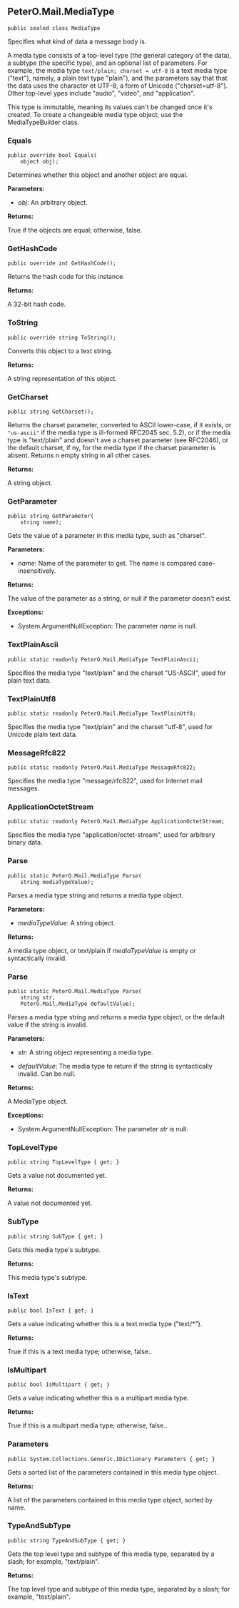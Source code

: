 ﻿## PeterO.Mail.MediaType

    public sealed class MediaType

Specifies what kind of data a message body is.

A media type consists of a top-level type (the general category of the data), a subtype (the specific type), and an optional list of parameters. For example, the media type  `text/plain; charset
            = utf-8` is a text media type ("text"), namely, a plain text type "plain"), and the parameters say that that the data uses the character et UTF-8, a form of Unicode ("charset=utf-8"). Other top-level ypes include "audio", "video", and "application".

This type is immutable, meaning its values can't be changed once it's created. To create a changeable media type object, use the MediaTypeBuilder class.

### Equals

    public override bool Equals(
        object obj);

Determines whether this object and another object are equal.

<b>Parameters:</b>

 * <i>obj</i>: An arbitrary object.

<b>Returns:</b>

True if the objects are equal; otherwise, false.

### GetHashCode

    public override int GetHashCode();

Returns the hash code for this instance.

<b>Returns:</b>

A 32-bit hash code.

### ToString

    public override string ToString();

Converts this object to a text string.

<b>Returns:</b>

A string representation of this object.

### GetCharset

    public string GetCharset();

Returns the charset parameter, converted to ASCII lower-case, if it exists, or  `"us-ascii"` if the media type is ill-formed RFC2045 sec. 5.2), or if the media type is "text/plain" and doesn't ave a charset parameter (see RFC2046), or the default charset, if ny, for the media type if the charset parameter is absent. Returns n empty string in all other cases.

<b>Returns:</b>

A string object.

### GetParameter

    public string GetParameter(
        string name);

Gets the value of a parameter in this media type, such as "charset".

<b>Parameters:</b>

 * <i>name</i>: Name of the parameter to get. The name is compared case-insensitively.

<b>Returns:</b>

The value of the parameter as a string, or null if the parameter doesn't exist.

<b>Exceptions:</b>

 * System.ArgumentNullException: 
The parameter <i>name</i>
 is null.

### TextPlainAscii

    public static readonly PeterO.Mail.MediaType TextPlainAscii;

Specifies the media type "text/plain" and the charset "US-ASCII", used for plain text data.

### TextPlainUtf8

    public static readonly PeterO.Mail.MediaType TextPlainUtf8;

Specifies the media type "text/plain" and the charset "utf-8", used for Unicode plain text data.

### MessageRfc822

    public static readonly PeterO.Mail.MediaType MessageRfc822;

Specifies the media type "message/rfc822", used for Internet mail messages.

### ApplicationOctetStream

    public static readonly PeterO.Mail.MediaType ApplicationOctetStream;

Specifies the media type "application/octet-stream", used for arbitrary binary data.

### Parse

    public static PeterO.Mail.MediaType Parse(
        string mediaTypeValue);

Parses a media type string and returns a media type object.

<b>Parameters:</b>

 * <i>mediaTypeValue</i>: A string object.

<b>Returns:</b>

A media type object, or text/plain if  <i>mediaTypeValue</i>
is empty or syntactically invalid.

### Parse

    public static PeterO.Mail.MediaType Parse(
        string str,
        PeterO.Mail.MediaType defaultValue);

Parses a media type string and returns a media type object, or the default value if the string is invalid.

<b>Parameters:</b>

 * <i>str</i>: A string object representing a media type.

 * <i>defaultValue</i>: The media type to return if the string is syntactically invalid. Can be null.

<b>Returns:</b>

A MediaType object.

<b>Exceptions:</b>

 * System.ArgumentNullException: 
The parameter <i>str</i>
 is null.

### TopLevelType

    public string TopLevelType { get; }

Gets a value not documented yet.

<b>Returns:</b>

A value not documented yet.

### SubType

    public string SubType { get; }

Gets this media type's subtype.

<b>Returns:</b>

This media type's subtype.

### IsText

    public bool IsText { get; }

Gets a value indicating whether this is a text media type ("text/*").

<b>Returns:</b>

True if this is a text media type; otherwise, false..

### IsMultipart

    public bool IsMultipart { get; }

Gets a value indicating whether this is a multipart media type.

<b>Returns:</b>

True if this is a multipart media type; otherwise, false..

### Parameters

    public System.Collections.Generic.IDictionary Parameters { get; }

Gets a sorted list of the parameters contained in this media type object.

<b>Returns:</b>

A list of the parameters contained in this media type object, sorted by name.

### TypeAndSubType

    public string TypeAndSubType { get; }

Gets the top level type and subtype of this media type, separated by a slash; for example, "text/plain".

<b>Returns:</b>

The top level type and subtype of this media type, separated by a slash; for example, "text/plain".


